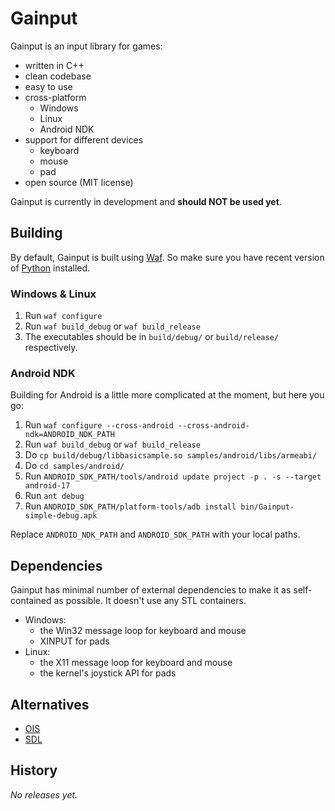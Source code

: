 Gainput
=======

Gainput is an input library for games:

- written in C++
- clean codebase
- easy to use
- cross-platform
  - Windows
  - Linux
  - Android NDK
- support for different devices
  - keyboard
  - mouse
  - pad
- open source (MIT license)

Gainput is currently in development and **should NOT be used yet**.


Building
--------

By default, Gainput is built using [Waf](http://code.google.com/p/waf/). So make sure you have recent version of [Python](http://www.python.org/) installed.

### Windows & Linux

1. Run `waf configure`
1. Run `waf build_debug` or `waf build_release`
1. The executables should be in `build/debug/` or `build/release/` respectively.

### Android NDK

Building for Android is a little more complicated at the moment, but here you go:

1. Run `waf configure --cross-android --cross-android-ndk=ANDROID_NDK_PATH`
1. Run `waf build_debug` or `waf build_release`
1. Do `cp build/debug/libbasicsample.so samples/android/libs/armeabi/`
1. Do `cd samples/android/`
1. Run `ANDROID_SDK_PATH/tools/android update project -p . -s --target android-17`
1. Run `ant debug`
1. Run `ANDROID_SDK_PATH/platform-tools/adb install bin/Gainput-simple-debug.apk`

Replace `ANDROID_NDK_PATH` and `ANDROID_SDK_PATH` with your local paths.


Dependencies
------------

Gainput has minimal number of external dependencies to make it as self-contained as possible. It doesn't use any STL containers.

- Windows:
  - the Win32 message loop for keyboard and mouse
  - XINPUT for pads
- Linux:
  - the X11 message loop for keyboard and mouse
  - the kernel's joystick API for pads


Alternatives
------------

- [OIS](https://github.com/wgois/Object-oriented-Input-System--OIS-)
- [SDL](http://www.libsdl.org/)


History
-------

*No releases yet.*

